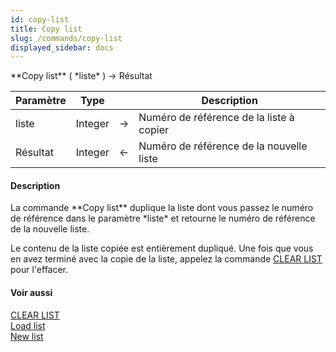 ```yaml
---
id: copy-list
title: Copy list
slug: /commands/copy-list
displayed_sidebar: docs
---
```


<!--REF #_command_.Copy list.Syntax-->**Copy list** ( *liste* ) -> Résultat<!-- END REF-->
<!--REF #_command_.Copy list.Params-->
| Paramètre | Type |  | Description |
| --- | --- | --- | --- |
| liste | Integer | &srarr; | Numéro de référence de la liste à copier |
| Résultat | Integer | &larr; | Numéro de référence de la nouvelle liste |

<!-- END REF-->

#### Description 

<!--REF #_command_.Copy list.Summary-->La commande **Copy list** duplique la liste dont vous passez le numéro de référence dans le paramètre *liste* et retourne le numéro de référence de la nouvelle liste.<!-- END REF-->

Le contenu de la liste copiée est entièrement dupliqué. Une fois que vous en avez terminé avec la copie de la liste, appelez la commande [CLEAR LIST](clear-list.md) pour l'effacer.

#### Voir aussi 

[CLEAR LIST](clear-list.md)  
[Load list](load-list.md)  
[New list](new-list.md)  